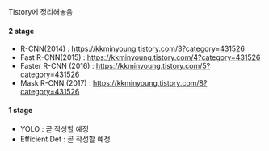 Tistory에 정리해놓음

#### 2 stage
- R-CNN(2014) : https://kkminyoung.tistory.com/3?category=431526
- Fast R-CNN(2015) :  https://kkminyoung.tistory.com/4?category=431526
- Faster R-CNN (2016)  : https://kkminyoung.tistory.com/5?category=431526
- Mask R-CNN (2017) : https://kkminyoung.tistory.com/8?category=431526

#### 1 stage
- YOLO : 곧 작성할 예정
- Efficient Det : 곧 작성할 예정
